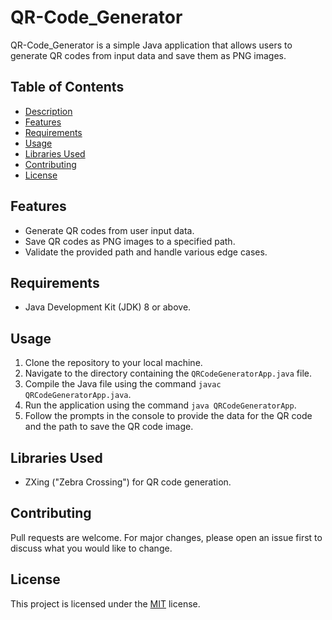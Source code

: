 # QR-Code_Generator

QR-Code_Generator is a simple Java application that allows users to generate QR codes from input data and save them as
PNG images.

## Table of Contents

- [Description](#description)
- [Features](#features)
- [Requirements](#requirements)
- [Usage](#usage)
- [Libraries Used](#libraries-used)
- [Contributing](#contributing)
- [License](#license)

## Features

- Generate QR codes from user input data.
- Save QR codes as PNG images to a specified path.
- Validate the provided path and handle various edge cases.

## Requirements

- Java Development Kit (JDK) 8 or above.

## Usage

1. Clone the repository to your local machine.
2. Navigate to the directory containing the `QRCodeGeneratorApp.java` file.
3. Compile the Java file using the command `javac QRCodeGeneratorApp.java`.
4. Run the application using the command `java QRCodeGeneratorApp`.
5. Follow the prompts in the console to provide the data for the QR code and the path to save the QR code image.

## Libraries Used

- ZXing ("Zebra Crossing") for QR code generation.

## Contributing

Pull requests are welcome. For major changes, please open an issue first to discuss what you would like to change.

## License

This project is licensed under the [MIT](https://choosealicense.com/licenses/mit/) license.